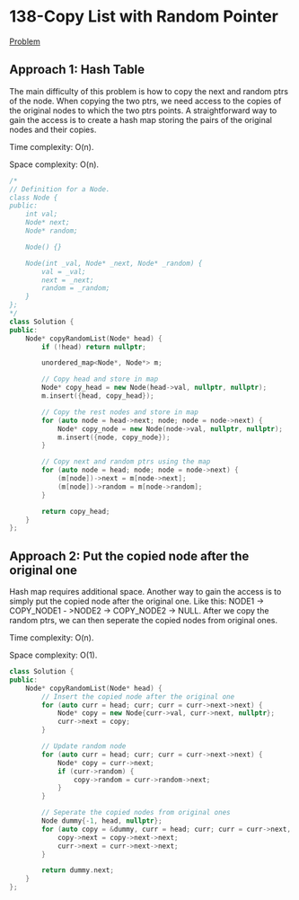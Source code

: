 # 138-Copy List with Random Pointer

[Problem](https://leetcode.com/problems/copy-list-with-random-pointer/)

## Approach 1: Hash Table

The main difficulty of this problem is how to copy the next and random ptrs of the node. When copying the two ptrs, we need access to the copies of the original nodes to which the two ptrs points. A straightforward way to gain the access is to create a hash map storing the pairs of the original nodes and their copies.

Time complexity: O(n).

Space complexity: O(n).

```c++
/*
// Definition for a Node.
class Node {
public:
    int val;
    Node* next;
    Node* random;

    Node() {}

    Node(int _val, Node* _next, Node* _random) {
        val = _val;
        next = _next;
        random = _random;
    }
};
*/
class Solution {
public:
    Node* copyRandomList(Node* head) {
        if (!head) return nullptr;

        unordered_map<Node*, Node*> m;

        // Copy head and store in map
        Node* copy_head = new Node(head->val, nullptr, nullptr);
        m.insert({head, copy_head});

        // Copy the rest nodes and store in map
        for (auto node = head->next; node; node = node->next) {
            Node* copy_node = new Node(node->val, nullptr, nullptr);
            m.insert({node, copy_node});
        }

        // Copy next and random ptrs using the map
        for (auto node = head; node; node = node->next) {
            (m[node])->next = m[node->next];
            (m[node])->random = m[node->random];
        }

        return copy_head;
    }
};
```

## Approach 2: Put the copied node after the original one

Hash map requires additional space. Another way to gain the access is to simply put the copied node after the original one. Like this: NODE1 -> COPY_NODE1 - >NODE2 -> COPY_NODE2 -> NULL. After we copy the random ptrs, we can then seperate the copied nodes from original ones.

Time complexity: O(n).

Space complexity: O(1).

```c++
class Solution {
public:
    Node* copyRandomList(Node* head) {
        // Insert the copied node after the original one
        for (auto curr = head; curr; curr = curr->next->next) {
            Node* copy = new Node{curr->val, curr->next, nullptr};
            curr->next = copy;
        }

        // Update random node
        for (auto curr = head; curr; curr = curr->next->next) {
            Node* copy = curr->next;
            if (curr->random) {
                copy->random = curr->random->next;
            }
        }

        // Seperate the copied nodes from original ones
        Node dummy{-1, head, nullptr};
        for (auto copy = &dummy, curr = head; curr; curr = curr->next, copy = copy->next) {
            copy->next = copy->next->next;
            curr->next = curr->next->next;
        }

        return dummy.next;
    }
};
```
